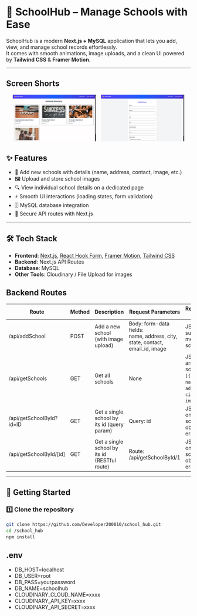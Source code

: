 # 🏫 SchoolHub – Manage Schools with Ease  

SchoolHub is a modern **Next.js + MySQL** application that lets you add, view, and manage school records effortlessly.  
It comes with smooth animations, image uploads, and a clean UI powered by **Tailwind CSS** & **Framer Motion**.  

---

## Screen Shorts

<p align="center">
  <img src="./screenShort/home.png" alt="Light Mode" width="45%" style="margin-right:10px;">
  <img src="./screenShort/form.png" alt="Dark Mode" width="45%">
</p>

## ✨ Features
- 📌 Add new schools with details (name, address, contact, image, etc.)
- 🖼 Upload and store school images
- 🔍 View individual school details on a dedicated page
- ⚡ Smooth UI interactions (loading states, form validation)
- 🗄 MySQL database integration
- 🔐 Secure API routes with Next.js

---

## 🛠 Tech Stack
- **Frontend**: [Next.js](https://nextjs.org/), [React Hook Form](https://react-hook-form.com/), [Framer Motion](https://www.framer.com/motion/), [Tailwind CSS](https://tailwindcss.com/)  
- **Backend**: Next.js API Routes  
- **Database**: MySQL  
- **Other Tools**: Cloudinary / File Upload for images  

## Backend Routes
| Route                            | Method | Description                                     | Request Parameters          | Response Data                 |
|-----------------------------------|--------|-------------------------------------------------|----------------------------|-------------------------------|
| /api/addSchool                   | POST   | Add a new school (with image upload)            | Body: form-data fields: <br>name, address, city, state, contact, email_id, image | JSON: success message, school id |
| /api/getSchools                  | GET    | Get all schools                                 | None                       | JSON: array of schools <br>`[{ id, name, address, city, image }]`    |
| /api/getSchoolById?id=ID         | GET    | Get a single school by its id (query param)     | Query: id                  | JSON: one school object or error |
| /api/getSchoolById/[id]          | GET    | Get a single school by its id (RESTful route)   | Route: /api/getSchoolById/1 | JSON: one school object or error |


---

## 🚀 Getting Started

### 1️⃣ Clone the repository
```bash
git clone https://github.com/Developer200010/school_hub.git
cd /school_hub
npm install
```

## .env
- DB_HOST=localhost
- DB_USER=root
- DB_PASS=yourpassword
- DB_NAME=schoolhub
- CLOUDINARY_CLOUD_NAME=xxxx
- CLOUDINARY_API_KEY=xxxx
- CLOUDINARY_API_SECRET=xxxx

